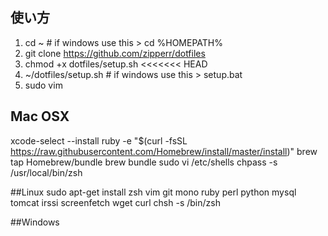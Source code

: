 ## 使い方
1. cd ~   # if windows use this > cd %HOMEPATH%
2. git clone https://github.com/zipperr/dotfiles
3. chmod +x dotfiles/setup.sh
<<<<<<< HEAD
4. ~/dotfiles/setup.sh  # if windows use this > setup.bat
5. sudo vim

## Mac OSX
xcode-select --install
ruby -e "$(curl -fsSL https://raw.githubusercontent.com/Homebrew/install/master/install)"
brew tap Homebrew/bundle
brew bundle
sudo vi /etc/shells
chpass -s /usr/local/bin/zsh

##Linux
sudo apt-get install zsh vim git mono ruby perl python mysql tomcat irssi screenfetch wget curl
chsh -s /bin/zsh

##Windows
